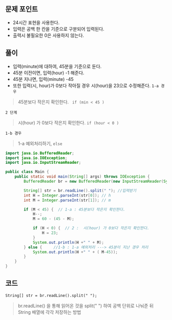 ## 문제 포인트
+ 24시간 표현을 사용한다.
+ 입력은 공백 한 칸을 기준으로 구분되어 입력된다.
+ 출력시 불필요한 0은 사용하지 않는다.

## 풀이
+ 입력(minute)에 대하여, 45분을 기준으로 둔다.
+ 45분 이전이면, 입력(hour) -1 해준다. 
+ 45분 지나면, 입력(minute) -45 
+ 또한 입력(시, hour)가 0보다 작아질 경우 시(hour)을 23으로 수정해준다.
`1-a 경우` 
> 45분보다 작은지 확인한다.  ` if (min < 45 )`

`2 단계`
> 시(hour) 가 0보다 작은지 확인한다.  `if (hour < 0 )`

`1-b 경우`
> 1-a 예외처리하기,  `else`


```java
import java.io.BufferedReader;
import java.io.IOException;
import java.io.InputStreamReader;

public class Main {
    public static void main(String[] args) throws IOException {
        BufferedReader br = new BufferedReader(new InputStreamReader(System.in));

        String[] str = br.readLine().split(" "); //입력받기
        int H = Integer.parseInt(str[0]); // h
        int M = Integer.parseInt(str[1]); // m

        if (M < 45) {  // 1-a : 45분보다 작은지 확인한다.
            H--;
            M = 60 - (45 - M); 

            if (H < 0) {  // 2 :  시(hour) 가 0보다 작은지 확인한다. 
                H = 23;
            }
            System.out.println(H +" " + M);
        } else {     //1-b : 1-a 예외처리 ---> 45분이 지난 경우 처리
            System.out.println(H +" " + ( M-45));
        }
    }
}
```


## 코드 
` String[] str = br.readLine().split(" "); `
> br.readLine() 을 통해 읽어온 것을 split(" ") 하여 공백 단위로 나눠준 뒤 String 배열에 각각 저장하는 방법
